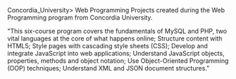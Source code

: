 Concordia_University> Web Programming
 Projects created during the Web Programming program from Concordia University.

"This six-course program covers the fundamentals of MySQL and PHP, two vital languages at the core of what happens online; Structure content with HTML5; Style pages with cascading style sheets (CSS); Develop and integrate JavaScript into web applications; Understand JavaScript objects, properties, methods and object notation; Use Object-Oriented Programming (OOP) techniques; Understand XML and JSON document structures."
